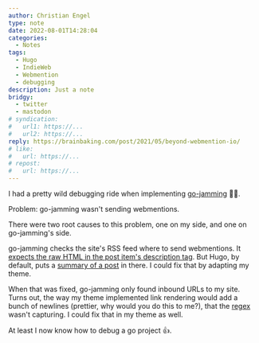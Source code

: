 ```yaml
---
author: Christian Engel
type: note
date: 2022-08-01T14:28:04
categories:
  - Notes
tags:
  - Hugo
  - IndieWeb
  - Webmention
  - debugging
description: Just a note
bridgy:
  - twitter
  - mastodon
# syndication:
#   url1: https://...
#   url2: https://...
reply: https://brainbaking.com/post/2021/05/beyond-webmention-io/
# like:
#   url: https://...
# repost:
#   url: https://...
---
```


I had a pretty wild debugging ride when implementing [go-jamming](https://git.brainbaking.com/wgroeneveld/go-jamming) 😵‍💫.

Problem: go-jamming wasn't sending webmentions.

There were two root causes to this problem, one on my side, and one on go-jamming's side.

go-jamming checks the site's RSS feed where to send webmentions. It [expects the raw HTML in the post item's description tag](https://git.brainbaking.com/wgroeneveld/go-jamming/src/branch/master/app/webmention/send/rsslinkcollector.go#L52). But Hugo, by default, puts a [summary of a post](https://github.com/gohugoio/hugo/blob/master/tpl/tplimpl/embedded/templates/_default/rss.xml#L35) in there. I could fix that by adapting my theme.

When that was fixed, go-jamming only found inbound URLs to my site. Turns out, the way my theme implemented link rendering would add a bunch of newlines (prettier, why would you do this to me?), that the [regex](https://git.brainbaking.com/wgroeneveld/go-jamming/src/branch/master/app/webmention/send/rsslinkcollector.go#L59) wasn't capturing. I could fix that in my theme as well.

At least I now know how to debug a go project 👍.
